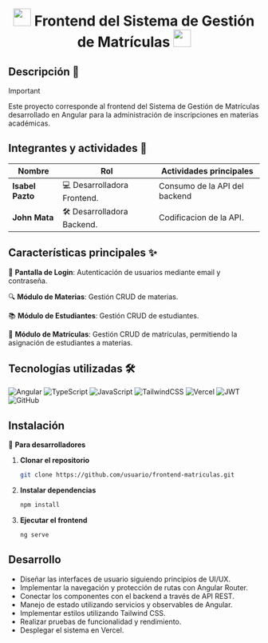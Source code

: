 <h1 align='center'>
  <img src='/app/src/main/res/drawable/logo.png' width=35 />
  Frontend del Sistema de Gestión de Matrículas
  <img src='/app/src/main/res/drawable/logo.png' width=35 />
</h1>

## Descripción 🏫

> [!IMPORTANT]
> Este proyecto corresponde al frontend del Sistema de Gestión de Matrículas desarrollado en Angular para la administración de inscripciones en materias académicas.

## Integrantes y actividades 👥

| Nombre               | Rol                            | Actividades principales                                 |
|----------------------|--------------------------------|---------------------------------------------------------|                                      
| **Isabel Pazto**     | 💻 Desarrolladora Frontend.    | Consumo de la API del backend                           |
| **John Mata**        | 🛠️ Desarrolladora Backend.     | Codificacion de la API.                                 |


## Características principales ✨

🌟 **Pantalla de Login**: Autenticación de usuarios mediante email y contraseña.

🔍 **Módulo de Materias**: Gestión CRUD de materias.  

📚 **Módulo de Estudiantes**: Gestión CRUD de estudiantes.

🎨 **Módulo de Matrículas**: Gestión CRUD de matrículas, permitiendo la asignación de estudiantes a materias.

## Tecnologías utilizadas 🛠️
![Angular](https://img.shields.io/badge/angular-%23DD0031.svg?style=for-the-badge&logo=angular&logoColor=white) ![TypeScript](https://img.shields.io/badge/typescript-%23007ACC.svg?style=for-the-badge&logo=typescript&logoColor=white) ![JavaScript](https://img.shields.io/badge/javascript-%23323330.svg?style=for-the-badge&logo=javascript&logoColor=%23F7DF1E) ![TailwindCSS](https://img.shields.io/badge/tailwindcss-%2338B2AC.svg?style=for-the-badge&logo=tailwind-css&logoColor=white) ![Vercel](https://img.shields.io/badge/vercel-%23000000.svg?style=for-the-badge&logo=vercel&logoColor=white) ![JWT](https://img.shields.io/badge/JWT-black?style=for-the-badge&logo=JSON%20web%20tokens) ![GitHub](https://img.shields.io/badge/github-%23121011.svg?style=for-the-badge&logo=github&logoColor=white)

## Instalación

<summary>🔧 <strong>Para desarrolladores</strong></summary>
  
  1. **Clonar el repositorio**  
     ```bash
     git clone https://github.com/usuario/frontend-matriculas.git
     ```

  2. **Instalar dependencias**  
     ```bash
     npm install
     ```

  3. **Ejecutar el frontend**  
     ```bash
     ng serve
     ```


## Desarrollo 
* Diseñar las interfaces de usuario siguiendo principios de UI/UX.
* Implementar la navegación y protección de rutas con Angular Router.
* Conectar los componentes con el backend a través de API REST.
* Manejo de estado utilizando servicios y observables de Angular.
* Implementar estilos utilizando Tailwind CSS.
* Realizar pruebas de funcionalidad y rendimiento.
* Desplegar el sistema en Vercel.
  
